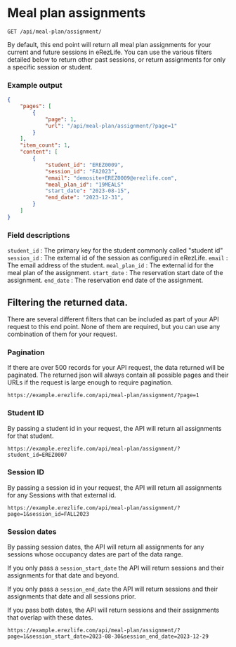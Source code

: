 # Meal plan assignments

`GET /api/meal-plan/assignment/`

By default, this end point will return all meal plan assignments for your
current and future sessions in eRezLife. You can use the various filters
detailed below to return other past sessions, or return assignments for only
a specific session or student.

### Example output

```json
{
    "pages": [
        {
            "page": 1,
            "url": "/api/meal-plan/assignment/?page=1"
        }
    ],
    "item_count": 1,
    "content": [
        {
            "student_id": "EREZ0009",
            "session_id": "FA2023",
            "email": "demosite+EREZ0009@erezlife.com",
            "meal_plan_id": "19MEALS"
            "start_date": "2023-08-15",
            "end_date": "2023-12-31",
        }
    ]
}
```

### Field descriptions

`student_id` : The primary key for the student commonly called "student id"
`session_id` : The external id of the session as configured in eRezLife.
`email` :  The email address of the student.
`meal_plan_id` : The external id for the meal plan of the assignment.
`start_date` : The reservation start date of the assignment.
`end_date` :  The reservation end date of the assignment.

## Filtering the returned data.

There are several different filters that can be included as part of your API
request to this end point. None of them are required, but you can use any
combination of them for your request. 

### Pagination

If there are over 500 records for your API request, the data returned will be
paginated. The returned json will always contain all possible pages and their
URLs if the request is large enough to require pagination. 

`https://example.erezlife.com/api/meal-plan/assignment/?page=1`

### Student ID

By passing a student id in your request, the API will return all assignments
for that student.

`https://example.erezlife.com/api/meal-plan/assignment/?student_id=EREZ0007`

### Session ID

By passing a session id in your request, the API will return all assignments
for any Sessions with that external id.

`https://example.erezlife.com/api/meal-plan/assignment/?page=1&session_id=FALL2023`

### Session dates

By passing session dates, the API will return all assignments for any sessions
whose occupancy dates are part of the data range. 

If you only pass a `session_start_date` the API will return sessions and their
assignments for that date and beyond. 

If you only pass a `session_end_date` the API will return sessions and their
assignments that date and all sessions prior.

If you pass both dates, the API will return sessions and their assignments that
overlap with these dates.

`https://example.erezlife.com/api/meal-plan/assignment/?page=1&session_start_date=2023-08-30&session_end_date=2023-12-29`
